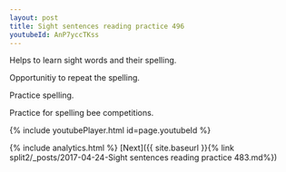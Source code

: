 ```yaml
---
layout: post
title: Sight sentences reading practice 496
youtubeId: AnP7yccTKss
---
```

 
 
Helps to learn sight words and their spelling.

Opportunitiy to repeat the spelling. 

Practice spelling. 
 
Practice for spelling bee competitions. 
 
{% include youtubePlayer.html id=page.youtubeId %}
 
 
{% include analytics.html %} 
[Next]({{ site.baseurl }}{% link  split2/_posts/2017-04-24-Sight sentences reading practice 483.md%})
 

